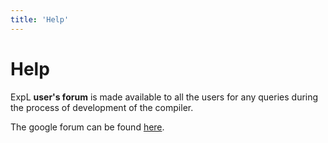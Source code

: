 ```yaml
---
title: 'Help'
---
```


# Help

ExpL **user's forum** is made available to all the users for any queries during the process of development of the compiler.

The google forum can be found [here](https://groups.google.com/forum/#!forum/expl-users).
